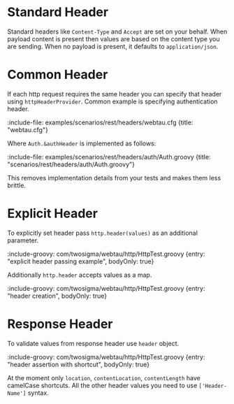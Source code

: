 # Standard Header

Standard headers like `Content-Type` and `Accept` are set on your behalf. 
When payload content is present then values are based on the content type you are sending. 
When no payload is present, it defaults to `application/json`.   

# Common Header

If each http request requires the same header you can specify that header using `httpHeaderProvider`. 
Common example is specifying authentication header.
 
:include-file: examples/scenarios/rest/headers/webtau.cfg {title: "webtau.cfg"}

Where `Auth.&authHeader` is implemented as follows:

:include-file: examples/scenarios/rest/headers/auth/Auth.groovy {title: "scenarios/rest/headers/auth/Auth.groovy"}

This removes implementation details from your tests and makes them less brittle.  

# Explicit Header

To explicitly set header pass `http.header(values)` as an additional parameter.

:include-groovy: com/twosigma/webtau/http/HttpTest.groovy {entry: "explicit header passing example", bodyOnly: true}

Additionally `http.header` accepts values as a map.

:include-groovy: com/twosigma/webtau/http/HttpTest.groovy {entry: "header creation", bodyOnly: true}

# Response Header

To validate values from response header use `header` object.

:include-groovy: com/twosigma/webtau/http/HttpTest.groovy {entry: "header assertion with shortcut", bodyOnly: true}

At the moment only `location`, `contentLocation`, `contentLength` have camelCase shortcuts.
All the other header values you need to use `['Header-Name']` syntax.